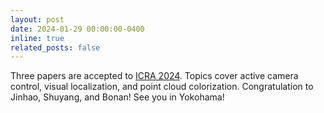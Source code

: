 ```yaml
---
layout: post
date: 2024-01-29 00:00:00-0400
inline: true
related_posts: false
---
```


Three papers are accepted to <a href="https://2024.ieee-icra.org">ICRA 2024</a>. 
Topics cover active camera control, visual localization, and point cloud colorization.
Congratulation to Jinhao, Shuyang, and Bonan!
See you in Yokohama!


